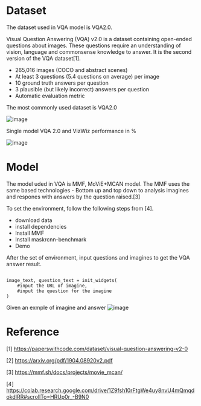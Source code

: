 # Dataset

The dataset used in VQA model is VQA2.0.

Visual Question Answering (VQA) v2.0 is a dataset containing open-ended questions about images. These questions require an understanding of vision, language and commonsense knowledge to answer. It is the second version of the VQA dataset[1].

* 265,016 images (COCO and abstract scenes)
* At least 3 questions (5.4 questions on average) per image
* 10 ground truth answers per question
* 3 plausible (but likely incorrect) answers per question
* Automatic evaluation metric

The most commonly used dataset is VQA2.0

![image](https://user-images.githubusercontent.com/90427304/139571469-3234837c-41ac-4385-8b58-dcaa39bcf122.png)

Single model VQA 2.0 and VizWiz performance in %

![image](https://user-images.githubusercontent.com/90427304/139571528-70a80f46-0fcf-40ae-9843-575e8ff56878.png)

# Model

The model uded in VQA is MMF, MoViE+MCAN model. The MMF uses the same based technologies - Bottom up and top down to analysis imagines and respones with answers by the question raised.[3]

To set the environment, follow the following steps from [4].
* download data
* install dependencies
* Install MMF
* Install maskrcnn-benchmark
* Demo

After the set of environment, input questions and imagines to get the VQA answer result.
```

image_text, question_text = init_widgets(
    #input the URL of imagine, 
    #input the question for the imagine
)
```
Given an exmple of imagine and answer
![image]()
# Reference
[1] https://paperswithcode.com/dataset/visual-question-answering-v2-0

[2] https://arxiv.org/pdf/1904.08920v2.pdf

[3] https://mmf.sh/docs/projects/movie_mcan/

[4] https://colab.research.google.com/drive/1Z9fsh10rFtgWe4uy8nvU4mQmqdokdIRR#scrollTo=HRUp0r_-B9N0
